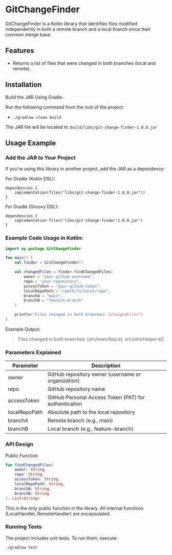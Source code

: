 # GitChangeFinder

GitChangeFinder is a Kotlin library that identifies files modified independently in both a remote branch and a local branch since their common merge base.

## Features
- Returns a list of files that were changed in both branches (local and remote).

## Installation
Build the JAR Using Gradle.
   
Run the following command from the root of the project:

- `./gradlew clean build`

The JAR file will be located in:
`build/libs/git-change-finder-1.0.0.jar`

## Usage Example
### Add the JAR to Your Project
If you're using this library in another project, add the JAR as a dependency:

For Gradle (Kotlin DSL):
```
dependencies {
    implementation(files("libs/git-change-finder-1.0.0.jar"))
}
```

For Gradle (Groovy DSL):
```
dependencies {
    implementation files('libs/git-change-finder-1.0.0.jar')
}
```

### Example Code Usage in Kotlin:
```kotlin
import my.package.GitChangeFinder

fun main() {
    val finder = GitChangeFinder()

    val changedFiles = finder.findChangedFiles(
        owner = "your-github-username",
        repo = "your-repository",
        accessToken = "your-github-token",
        localRepoPath = "/path/to/local/repo",
        branchA = "main",
        branchB = "feature-branch"
    )

    println("Files changed in both branches: $changedFiles")
}
```

Example Output:
> Files changed in both branches: [src/main/App.kt, src/utils/Helper.kt]

### Parameters Explained

| Parameter  | Description |
| ------------- | ------------- |
| owner  | GitHub repository owner (username or organization)  |
| repo  | GitHub repository name  |
| accessToken  | GitHub Personal Access Token (PAT) for authentication  |
| localRepoPath  | Absolute path to the local repository  |
| branchA  | Remote branch (e.g., main)  |
| branchB  | Local branch (e.g., feature-branch)  |


### API Design
Public Function
```kotlin
fun findChangedFiles(
    owner: String,
    repo: String,
    accessToken: String,
    localRepoPath: String,
    branchA: String,
    branchB: String
): List<String>
```
This is the only public function in the library.
All internal functions (LocalHandler, RemoteHandler) are encapsulated.

### Running Tests
The project includes unit tests. To run them, execute:

`./gradlew test`


